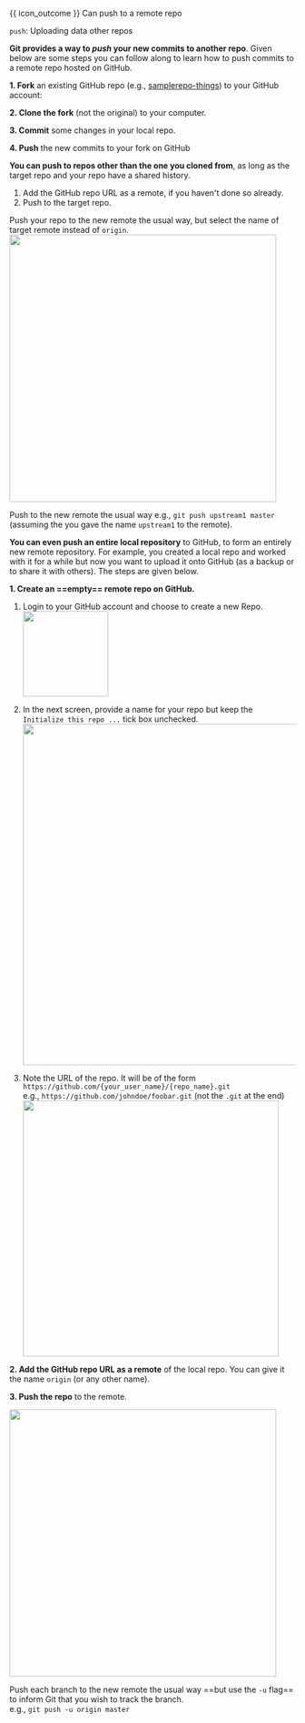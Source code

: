 <span id="prereqs"><panel src="../pull/unit-inElsewhere-asFlat.md" boilerplate header="{{ icon_prereq }} %%Tools → Git & GitHub → Pull%%" popup-url="{{ baseUrl }}/gitAndGithub/pull" /></span>

<span id="outcomes">{{ icon_outcome }} Can push to a remote repo</span>

<span id="title">`push`: Uploading data other repos</span>

<div id="body">

**Git provides a way to _push_ your new commits to another repo**. Given below are some steps you can follow along to learn how to push commits to a remote repo hosted on GitHub.

**1. Fork** an existing GitHub repo (e.g., [samplerepo-things](https://github.com/se-edu/samplerepo-things)) to your GitHub account:

**2. Clone the fork** (not the original) to your computer.

**3. Commit** some changes in your local repo.

**4. Push** the new commits to your fork on GitHub

<tabs>
  <tab header="SourceTree">
    <include src="./sourcetree.md" />
  </tab>
  <tab header="CLI">
    <include src="./cli.md" />
  </tab>
</tabs>

<p/>

**You can push to repos other than the one you cloned from**, as long as the target repo and your repo have a shared history.
1. <trigger trigger="click" for="modal:push-addRemoteForNormalPushing">Add the GitHub repo URL as a remote</trigger>, if you haven't done so already.
1. Push to the target repo.

<modal large header="Git & GitHub → Pull →" id="modal:push-addRemoteForNormalPushing">
  <include src="../pull/text.md#section-working-with-multiple-remotes"/>
</modal>

<tabs>
  <tab header="SourceTree">

Push your repo to the new remote the usual way, but select the name of target remote instead of `origin`.<br>
<img src="{{baseUrl}}/gitAndGithub/push/images/pushToRemote.png" width="470" />

  </tab>
  <tab header="CLI">

Push to the new remote the usual way  e.g., `git push upstream1 master` (assuming the you gave the name `upstream1` to the remote).

  </tab>
</tabs>

<p/>

**You can even push an entire local repository** to GitHub, to form an entirely new remote repository. For example, you created a local repo and worked with it for a while but now you want to upload it onto GitHub (as a backup or to share it with others). The steps are given below.

**1. Create an ==empty== remote repo on GitHub.**

1. Login to your GitHub account and choose to create a new Repo. <br>
   <img src="{{baseUrl}}/gitAndGithub/push/images/createNewRemoteRepo.png" width="150" />

1. In the next screen, provide a name for your repo but keep the `Initialize this repo ...` tick box unchecked.<br>
   <img src="{{baseUrl}}/gitAndGithub/push/images/fillNewRepoInfo.png" width="600" />

1. Note the URL of the repo. It will be of the form `https://github.com/{your_user_name}/{repo_name}.git`<br>
   e.g., `https://github.com/johndoe/foobar.git` (not the `.git` at the end)<br>
   <img src="{{baseUrl}}/gitAndGithub/push/images/newRepoUrl.png" width="450" />

**2. <trigger trigger="click" for="modal:push-addRemote">Add the GitHub repo URL as a remote</trigger>** of the local repo. You can give it the name `origin` (or any other name).

<modal large header="Git & GitHub → Pull →" id="modal:push-addRemote">
  <include src="../pull/text.md#section-working-with-multiple-remotes"/>
</modal>

**3. Push the repo** to the remote.

<tabs>
  <tab header="SourceTree">

<img src="{{baseUrl}}/gitAndGithub/push/images/pushToRemote.png" width="470" />

  </tab>
  <tab header="CLI">

Push each branch to the new remote the usual way ==but use the `-u` flag== to inform Git that you wish to <tooltip content="i.e., remember which branch in the remote repo corresponds to which branch in the local repo">track</tooltip> the branch.<br>
   e.g., `git push -u origin master`

  </tab>
</tabs>

</div>

<div id="extras">
</div>